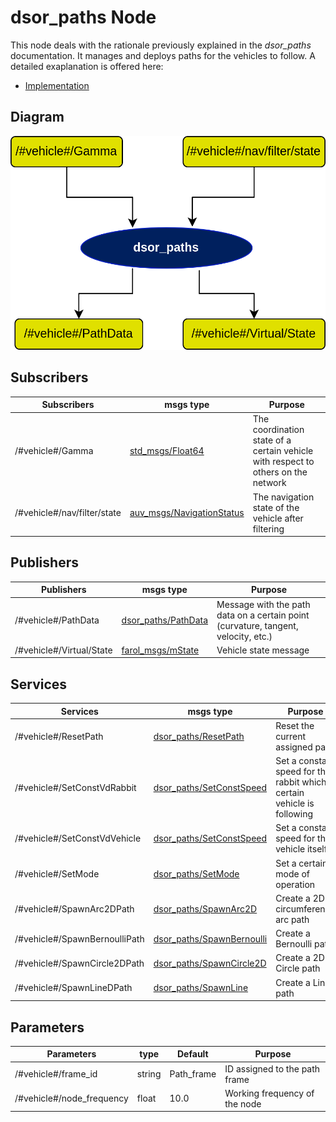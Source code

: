 # dsor_paths Node
This node deals with the rationale previously explained in the *dsor\_paths* documentation. It manages and deploys paths for the vehicles to follow. A detailed exaplanation is offered here:

* [Implementation](implementation.md)

## Diagram
![dsor\_paths Diagram](img/dsor_paths.png)

## Subscribers
| Subscribers                 | msgs type                                                                            | Purpose                                                                           |
| -----------                 | --------------                                                                       | ---------                                                                         |
| /#vehicle#/Gamma            | [std\_msgs/Float64](http://docs.ros.org/en/api/std_msgs/html/msg/Float64.html)       | The coordination state of a certain vehicle with respect to others on the network |
| /#vehicle#/nav/filter/state | [auv\_msgs/NavigationStatus](https://github.com/oceansystemslab/auv_msgs)            | The navigation state of the vehicle after filtering                               |

## Publishers
| Publishers               | msgs type                                                                         | Purpose                                                                            |
| -----------              | --------------                                                                    | ---------                                                                          |
| /#vehicle#/PathData      | [dsor\_paths/PathData](PathData.md)                                               | Message with the path data on a certain point (curvature, tangent, velocity, etc.) |
| /#vehicle#/Virtual/State | [farol\_msgs/mState](https://dsor-isr.github.io/farol/farol-ros-messages/mState/) | Vehicle state message                                                              |

## Services
| Services                      | msgs type                                       | Purpose                                                                  |
| -----------                   | --------------                                  | ---------                                                                |
| /#vehicle#/ResetPath          | [dsor\_paths/ResetPath](ResetPath.md)           | Reset the current assigned path                                          |
| /#vehicle#/SetConstVdRabbit   | [dsor\_paths/SetConstSpeed](SetConstSpeed.md)   | Set a constant speed for the rabbit which a certain vehicle is following |
| /#vehicle#/SetConstVdVehicle  | [dsor\_paths/SetConstSpeed](SetConstSpeed.md)   | Set a constant speed for the vehicle itself                              |
| /#vehicle#/SetMode            | [dsor\_paths/SetMode](SetMode.md)               | Set a certain mode of operation                                          |
| /#vehicle#/SpawnArc2DPath     | [dsor\_paths/SpawnArc2D](SpawnArc2D.md)         | Create a 2D circumference arc path                                       |
| /#vehicle#/SpawnBernoulliPath | [dsor\_paths/SpawnBernoulli](SpawnBernoulli.md) | Create a Bernoulli path                                                  |
| /#vehicle#/SpawnCircle2DPath  | [dsor\_paths/SpawnCircle2D](SpawnCircle2D.md)   | Create a 2D Circle path                                                  |
| /#vehicle#/SpawnLineDPath     | [dsor\_paths/SpawnLine](SpawnLine.md)           | Create a Line path                                                       |

## Parameters
| Parameters                 | type   | Default     | Purpose                       |
| -----------                | ----   | ----------  | ---------                     |
| /#vehicle#/frame\_id       | string | Path\_frame | ID assigned to the path frame |
| /#vehicle#/node\_frequency | float  | 10.0        | Working frequency of the node |
